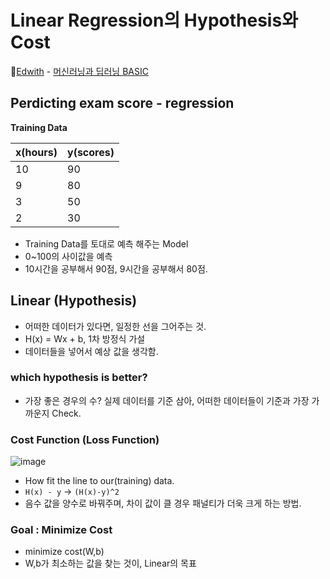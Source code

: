 # Linear Regression의 Hypothesis와 Cost

🏅[Edwith](https://www.edwith.org/) - [머신러닝과 딥러닝 BASIC](https://www.edwith.org/others26/joinLectures/9829)

## Perdicting exam score - regression

**Training Data**

| **x**(hours) | **y**(scores) |
| ------------ | ------------- |
| 10           | 90            |
| 9            | 80            |
| 3            | 50            |
| 2            | 30            |

- Training Data를 토대로 예측 해주는 Model
- 0~100의 사이값을 예측
- 10시간을 공부해서 90점, 9시간을 공부해서 80점.

## Linear (Hypothesis)

- 어떠한 데이터가 있다면, 일정한 선을 그어주는 것.
- H(x) = Wx + b, 1차 방정식 가설
- 데이터들을 넣어서 예상 값을 생각함.

### which hypothesis is better?

- 가장 좋은 경우의 수? 실제 데이터를 기준 삼아, 어떠한 데이터들이 기준과 가장 가까운지 Check.

### Cost Function (Loss Function)

![image](https://user-images.githubusercontent.com/60251579/94142973-0df0c600-feaa-11ea-84f3-5c41be3b6489.png)

- How fit the line to our(training) data.
- `H(x) - y` -> `(H(x)-y)^2`
- 음수 값을 양수로 바꿔주며, 차이 값이 클 경우 패널티가 더욱 크게 하는 방법.

### Goal : Minimize Cost

- minimize cost(W,b)
- W,b가 최소하는 값을 찾는 것이, Linear의 목표
